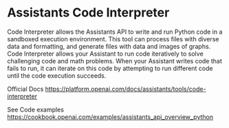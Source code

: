 # Assistants Code Interpreter

Code Interpreter allows the Assistants API to write and run Python code in a sandboxed execution environment. This tool can process files with diverse data and formatting, and generate files with data and images of graphs. Code Interpreter allows your Assistant to run code iteratively to solve challenging code and math problems. When your Assistant writes code that fails to run, it can iterate on this code by attempting to run different code until the code execution succeeds.

Official Docs <https://platform.openai.com/docs/assistants/tools/code-interpreter>

See Code examples <https://cookbook.openai.com/examples/assistants_api_overview_python>
